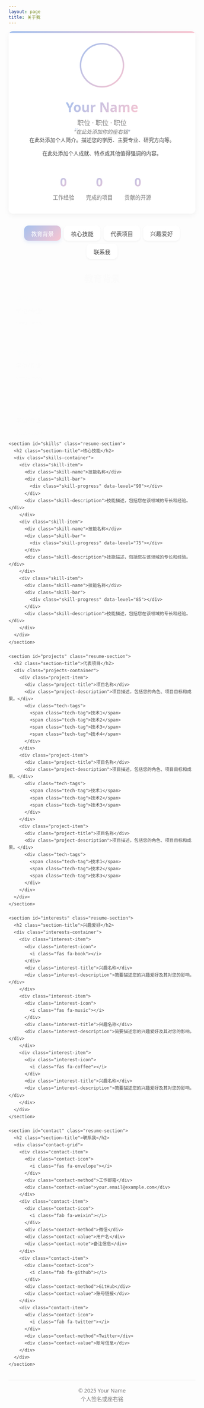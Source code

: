 ```yaml
---
layout: page
title: 关于我
---
```


<!-- 
  个人简历模板 - 适用于Jekyll主题
  该模板设计为在content区域显示，不与左侧边栏冲突
-->

<div class="resume-container">
  <header class="resume-header">
    <div class="profile-picture">
      <div class="profile-picture-placeholder">
        <i class="fas fa-user"></i>
      </div>
    </div>
    <h1 class="profile-title">Your Name</h1>
    <p class="profile-subtitle">职位 · 职位 · 职位</p>
    <p class="profile-quote">"在此处添加你的座右铭"</p>
    <div class="profile-intro">
      <p>在此处添加个人简介。描述您的学历、主要专业、研究方向等。</p>
      <p>在此处添加个人成就、特点或其他值得强调的内容。</p>
    </div>
    <div class="stats">
      <div class="stat-item">
        <div class="stat-number" data-count="5">0</div>
        <div class="stat-label">工作经验</div>
      </div>
      <div class="stat-item">
        <div class="stat-number" data-count="10">0</div>
        <div class="stat-label">完成的项目</div>
      </div>
      <div class="stat-item">
        <div class="stat-number" data-count="3">0</div>
        <div class="stat-label">贡献的开源</div>
      </div>
    </div>
  </header>
  
  <nav class="resume-tabs">
    <button class="tab-btn active" data-tab="education">教育背景</button>
    <button class="tab-btn" data-tab="skills">核心技能</button>
    <button class="tab-btn" data-tab="projects">代表项目</button>
    <button class="tab-btn" data-tab="interests">兴趣爱好</button>
    <button class="tab-btn" data-tab="contact">联系我</button>
  </nav>
  
  <main class="resume-content">
    <section id="education" class="resume-section active">
      <h2 class="section-title">教育背景</h2>
      <div class="education-container">
        <div class="education-item">
          <div class="education-school">学校名称</div>
          <div class="education-degree">学位/专业</div>
          <div class="education-period">xxxx - xxxx</div>
        </div>
        <div class="education-item">
          <div class="education-school">学校名称</div>
          <div class="education-degree">学位/专业</div>
          <div class="education-period">xxxx - xxxx</div>
        </div>
        <div class="education-item">
          <div class="education-school">学校名称</div>
          <div class="education-degree">学位/专业</div>
          <div class="education-period">xxxx - xxxx</div>
        </div>
      </div>
    </section>
    
    <section id="skills" class="resume-section">
      <h2 class="section-title">核心技能</h2>
      <div class="skills-container">
        <div class="skill-item">
          <div class="skill-name">技能名称</div>
          <div class="skill-bar">
            <div class="skill-progress" data-level="90"></div>
          </div>
          <div class="skill-description">技能描述，包括您在该领域的专长和经验。</div>
        </div>
        <div class="skill-item">
          <div class="skill-name">技能名称</div>
          <div class="skill-bar">
            <div class="skill-progress" data-level="75"></div>
          </div>
          <div class="skill-description">技能描述，包括您在该领域的专长和经验。</div>
        </div>
        <div class="skill-item">
          <div class="skill-name">技能名称</div>
          <div class="skill-bar">
            <div class="skill-progress" data-level="85"></div>
          </div>
          <div class="skill-description">技能描述，包括您在该领域的专长和经验。</div>
        </div>
      </div>
    </section>
    
    <section id="projects" class="resume-section">
      <h2 class="section-title">代表项目</h2>
      <div class="projects-container">
        <div class="project-item">
          <div class="project-title">项目名称</div>
          <div class="project-description">项目描述，包括您的角色、项目目标和成果。</div>
          <div class="tech-tags">
            <span class="tech-tag">技术1</span>
            <span class="tech-tag">技术2</span>
            <span class="tech-tag">技术3</span>
            <span class="tech-tag">技术4</span>
          </div>
        </div>
        <div class="project-item">
          <div class="project-title">项目名称</div>
          <div class="project-description">项目描述，包括您的角色、项目目标和成果。</div>
          <div class="tech-tags">
            <span class="tech-tag">技术1</span>
            <span class="tech-tag">技术2</span>
            <span class="tech-tag">技术3</span>
          </div>
        </div>
        <div class="project-item">
          <div class="project-title">项目名称</div>
          <div class="project-description">项目描述，包括您的角色、项目目标和成果。</div>
          <div class="tech-tags">
            <span class="tech-tag">技术1</span>
            <span class="tech-tag">技术2</span>
            <span class="tech-tag">技术3</span>
          </div>
        </div>
      </div>
    </section>
    
    <section id="interests" class="resume-section">
      <h2 class="section-title">兴趣爱好</h2>
      <div class="interests-container">
        <div class="interest-item">
          <div class="interest-icon">
            <i class="fas fa-book"></i>
          </div>
          <div class="interest-title">兴趣名称</div>
          <div class="interest-description">简要描述您的兴趣爱好及其对您的影响。</div>
        </div>
        <div class="interest-item">
          <div class="interest-icon">
            <i class="fas fa-music"></i>
          </div>
          <div class="interest-title">兴趣名称</div>
          <div class="interest-description">简要描述您的兴趣爱好及其对您的影响。</div>
        </div>
        <div class="interest-item">
          <div class="interest-icon">
            <i class="fas fa-coffee"></i>
          </div>
          <div class="interest-title">兴趣名称</div>
          <div class="interest-description">简要描述您的兴趣爱好及其对您的影响。</div>
        </div>
      </div>
    </section>
    
    <section id="contact" class="resume-section">
      <h2 class="section-title">联系我</h2>
      <div class="contact-grid">
        <div class="contact-item">
          <div class="contact-icon">
            <i class="fas fa-envelope"></i>
          </div>
          <div class="contact-method">工作邮箱</div>
          <div class="contact-value">your.email@example.com</div>
        </div>
        <div class="contact-item">
          <div class="contact-icon">
            <i class="fab fa-weixin"></i>
          </div>
          <div class="contact-method">微信</div>
          <div class="contact-value">用户名</div>
          <div class="contact-note">备注信息</div>
        </div>
        <div class="contact-item">
          <div class="contact-icon">
            <i class="fab fa-github"></i>
          </div>
          <div class="contact-method">GitHub</div>
          <div class="contact-value">账号链接</div>
        </div>
        <div class="contact-item">
          <div class="contact-icon">
            <i class="fab fa-twitter"></i>
          </div>
          <div class="contact-method">Twitter</div>
          <div class="contact-value">账号信息</div>
        </div>
      </div>
    </section>
  </main>
  
  <footer class="resume-footer">
    <p>© <span id="current-year">2025</span> Your Name</p>
    <p>个人签名或座右铭</p>
  </footer>
</div>

<!-- 内联CSS，确保样式不受Jekyll主题影响 -->
<style>
/* 重置部分样式，确保不被主题CSS干扰 */
.resume-container {
  font-family: 'Segoe UI', Roboto, Oxygen, Ubuntu, Cantarell, 'Open Sans', 'Helvetica Neue', sans-serif;
  color: #4a4a4a;
  line-height: 1.6;
  width: 100%;
  margin: 0 auto;
  padding: 0;
  box-sizing: border-box;
}

.resume-container * {
  box-sizing: border-box;
  margin: 0;
  padding: 0;
}

.resume-container h1, .resume-container h2, .resume-container p {
  margin: 0;
  padding: 0;
}

/* 主要样式 */
.resume-header {
  display: flex;
  flex-direction: column;
  align-items: center;
  text-align: center;
  margin-bottom: 2rem;
  padding: 2rem 1rem;
  border-radius: 12px;
  background-color: #ffffff;
  box-shadow: 0 4px 15px rgba(0, 0, 0, 0.05);
  position: relative;
  overflow: hidden;
}

.resume-header::before {
  content: "";
  position: absolute;
  top: 0;
  left: 0;
  width: 100%;
  height: 5px;
  background: linear-gradient(90deg, #a6c1ee, #f9c5d1);
}

.profile-picture {
  width: 120px;
  height: 120px;
  border-radius: 50%;
  margin-bottom: 1.5rem;
  background: linear-gradient(135deg, #a6c1ee, #f9c5d1);
  padding: 4px;
}

.profile-picture-placeholder {
  width: 100%;
  height: 100%;
  border-radius: 50%;
  background-color: #ffffff;
  display: flex;
  justify-content: center;
  align-items: center;
  font-size: 2.5rem;
  color: #7a7a7a;
}

.profile-title {
  font-size: 2.2rem;
  font-weight: 700;
  margin-bottom: 0.5rem;
  background: linear-gradient(135deg, #a6c1ee, #f9c5d1);
  -webkit-background-clip: text;
  -webkit-text-fill-color: transparent;
  background-clip: text;
  color: transparent;
}

.profile-subtitle {
  font-size: 1.1rem;
  margin-bottom: 1rem;
  color: #7a7a7a;
}

.profile-quote {
  font-style: italic;
  margin-bottom: 1.5rem;
  color: #7a7a7a;
  position: relative;
  padding: 0 1.5rem;
}

.profile-quote::before, .profile-quote::after {
  content: '"';
  font-size: 1.5rem;
  color: rgba(166, 193, 238, 0.5);
  position: absolute;
}

.profile-quote::before {
  left: 0;
  top: -10px;
}

.profile-quote::after {
  right: 0;
  bottom: -10px;
}

.profile-intro {
  max-width: 800px;
  margin-bottom: 1.5rem;
}

.profile-intro p {
  margin-bottom: 0.8rem;
}

.profile-intro p:last-child {
  margin-bottom: 0;
}

.stats {
  display: flex;
  justify-content: center;
  gap: 2rem;
  margin-top: 1rem;
}

.stat-item {
  text-align: center;
}

.stat-number {
  font-size: 2rem;
  font-weight: 700;
  background: linear-gradient(135deg, #a6c1ee, #f9c5d1);
  -webkit-background-clip: text;
  -webkit-text-fill-color: transparent;
  background-clip: text;
  color: transparent;
  margin-bottom: 0.3rem;
}

.stat-label {
  font-size: 0.9rem;
  color: #7a7a7a;
}

.resume-tabs {
  display: flex;
  justify-content: center;
  flex-wrap: wrap;
  gap: 0.5rem;
  margin-bottom: 1.5rem;
}

.tab-btn {
  padding: 0.6rem 1.2rem;
  border: none;
  background-color: #ffffff;
  color: #4a4a4a;
  border-radius: 12px;
  cursor: pointer;
  transition: all 0.3s;
  font-weight: 500;
  box-shadow: 0 2px 5px rgba(0, 0, 0, 0.05);
  font-size: 0.95rem;
}

.tab-btn:hover {
  background-color: rgba(166, 193, 238, 0.1);
}

.tab-btn.active {
  background: linear-gradient(135deg, #a6c1ee, #f9c5d1);
  color: white;
  box-shadow: 0 4px 10px rgba(166, 193, 238, 0.3);
}

.resume-section {
  display: none;
  animation: fadeIn 0.5s ease-in-out;
}

.resume-section.active {
  display: block;
}

@keyframes fadeIn {
  from {
    opacity: 0;
    transform: translateY(10px);
  }
  to {
    opacity: 1;
    transform: translateY(0);
  }
}

.section-title {
  text-align: center;
  margin-bottom: 1.5rem;
  position: relative;
  padding-bottom: 0.8rem;
  font-size: 1.5rem;
}

.section-title::after {
  content: "";
  position: absolute;
  bottom: 0;
  left: 50%;
  transform: translateX(-50%);
  width: 40px;
  height: 3px;
  background: linear-gradient(90deg, #a6c1ee, #f9c5d1);
  border-radius: 3px;
}

.education-container, .skills-container, .projects-container, .interests-container, .contact-grid {
  display: grid;
  grid-template-columns: repeat(auto-fill, minmax(250px, 1fr));
  gap: 1rem;
}

.education-item, .skill-item, .project-item, .interest-item, .contact-item {
  background-color: #ffffff;
  border-radius: 12px;
  box-shadow: 0 4px 10px rgba(0, 0, 0, 0.05);
  transition: transform 0.3s, box-shadow 0.3s;
  padding: 1.2rem;
}

.education-item:hover, .skill-item:hover, .project-item:hover, .interest-item:hover, .contact-item:hover {
  transform: translateY(-5px);
  box-shadow: 0 8px 15px rgba(0, 0, 0, 0.08);
}

.education-school, .skill-name, .project-title {
  font-weight: 700;
  font-size: 1.1rem;
  margin-bottom: 0.5rem;
  color: #a6c1ee;
}

.education-degree {
  font-size: 1rem;
  margin-bottom: 0.5rem;
}

.education-period {
  font-size: 0.9rem;
  color: #7a7a7a;
}

.skill-bar {
  height: 8px;
  background-color: #f0f0f0;
  border-radius: 4px;
  margin-bottom: 0.8rem;
  overflow: hidden;
}

.skill-progress {
  height: 100%;
  width: 0;
  background: linear-gradient(90deg, #a6c1ee, #f9c5d1);
  border-radius: 4px;
  transition: width 1s ease-in-out;
}

.skill-description, .project-description, .interest-description {
  font-size: 0.95rem;
  line-height: 1.5;
}

.project-description {
  margin-bottom: 1rem;
}

.tech-tags {
  display: flex;
  flex-wrap: wrap;
  gap: 0.4rem;
}

.tech-tag {
  background-color: rgba(166, 193, 238, 0.1);
  color: #a6c1ee;
  border-radius: 4px;
  padding: 0.2rem 0.6rem;
  font-size: 0.8rem;
  transition: all 0.3s;
}

.tech-tag:hover {
  background-color: rgba(166, 193, 238, 0.2);
  transform: translateY(-2px);
}

.interest-item, .contact-item {
  text-align: center;
}

.interest-icon, .contact-icon {
  font-size: 2rem;
  color: #a6c1ee;
  margin-bottom: 0.8rem;
}

.interest-title {
  font-weight: 700;
  font-size: 1.1rem;
  margin-bottom: 0.5rem;
}

.contact-method {
  font-weight: 700;
  margin-bottom: 0.4rem;
}

.contact-value {
  margin-bottom: 0.4rem;
  word-break: break-word;
}

.contact-note {
  font-size: 0.8rem;
  color: #7a7a7a;
}

.resume-footer {
  text-align: center;
  margin-top: 2rem;
  padding-top: 1rem;
  border-top: 1px solid #f0f0f0;
  color: #7a7a7a;
  font-size: 0.9rem;
}

@media (max-width: 768px) {
  .stats {
    flex-direction: column;
    gap: 1rem;
  }
  
  .tab-btn {
    padding: 0.5rem 0.8rem;
    font-size: 0.9rem;
  }
  
  .education-container, .skills-container, .projects-container, .interests-container, .contact-grid {
    grid-template-columns: 1fr;
  }
  
  .profile-title {
    font-size: 1.8rem;
  }
}
</style>

<!-- 内联JavaScript，确保功能不依赖外部文件 -->
<script>
document.addEventListener('DOMContentLoaded', function() {
  // Tab switching
  const tabBtns = document.querySelectorAll('.tab-btn');
  const sections = document.querySelectorAll('.resume-section');
  
  tabBtns.forEach(btn => {
    btn.addEventListener('click', function() {
      // Remove active class from all buttons and sections
      tabBtns.forEach(btn => btn.classList.remove('active'));
      sections.forEach(section => section.classList.remove('active'));
      
      // Add active class to clicked button and corresponding section
      this.classList.add('active');
      const tabId = this.getAttribute('data-tab');
      document.getElementById(tabId).classList.add('active');
    });
  });
  
  // Animated counting for stat numbers
  const statNumbers = document.querySelectorAll('.stat-number');
  
  function animateValue(element, start, end, duration) {
    let startTimestamp = null;
    const step = (timestamp) => {
      if (!startTimestamp) startTimestamp = timestamp;
      const progress = Math.min((timestamp - startTimestamp) / duration, 1);
      element.textContent = Math.floor(progress * (end - start) + start);
      if (progress < 1) {
        window.requestAnimationFrame(step);
      }
    };
    window.requestAnimationFrame(step);
  }
  
  // Start animations when elements are in viewport
  const observer = new IntersectionObserver((entries) => {
    entries.forEach(entry => {
      if (entry.isIntersecting) {
        const target = entry.target;
        
        if (target.classList.contains('stat-number')) {
          const finalValue = parseInt(target.getAttribute('data-count'));
          animateValue(target, 0, finalValue, 1500);
        } else if (target.classList.contains('skill-progress')) {
          const level = target.getAttribute('data-level') + '%';
          target.style.width = level;
        }
        
        observer.unobserve(target);
      }
    });
  }, { threshold: 0.3 });
  
  // Observe stats for counting animation
  statNumbers.forEach(statNumber => {
    observer.observe(statNumber);
  });
  
  // Observe skill bars for width animation
  const skillBars = document.querySelectorAll('.skill-progress');
  skillBars.forEach(bar => {
    observer.observe(bar);
  });
  
  // Set current year
  document.getElementById('current-year').textContent = new Date().getFullYear();
});
</script>